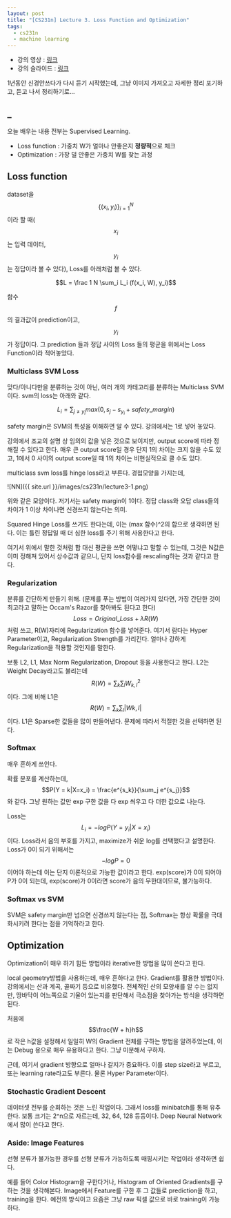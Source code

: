 ```yaml
---
layout: post
title: "[CS231n] Lecture 3. Loss Function and Optimization"
tags:
  - cs231n
  - machine learning
---
```


* 강의 영상 : [링크](https://www.youtube.com/watch?v=h7iBpEHGVNc&list=PLC1qU-LWwrF64f4QKQT-Vg5Wr4qEE1Zxk&index=4&t=3415s)
* 강의 슬라이드 : [링크](http://cs231n.stanford.edu/slides/2017/cs231n_2017_lecture3.pdf)

1년동안 신경안쓰다가 다시 듣기 시작했는데, 그냥 이미지 가져오고 자세한 정리 포기하고, 듣고 나서 정리하기로...

## _

오늘 배우는 내용 전부는 Supervised Learning.

- Loss function : 가중치 W가 얼마나 안좋은지 **정량적**으로 체크
- Optimization : 가장 덜 안좋은 가중치 W를 찾는 과정

## Loss function

dataset을 $$\{(x_i, y_i)\}^N_{i=1}$$ 이라 할 때($$x_i$$는 입력 데이터, $$y_i$$는 정답이라 볼 수 있다), Loss를 아래처럼 볼 수 있다.

$$L = \frac 1 N \sum_i L_i (f(x_i, W), y_i)$$

함수 $$f$$의 결과값이 prediction이고, $$y_i$$가 정답이다. 그 prediction 들과 정답 사이의 Loss 들의 평균을 위에서는 Loss Function이라 적어놓았다.

### Multiclass SVM Loss

맞다/아니다만을 분류하는 것이 아닌, 여러 개의 카테고리를 분류하는 Multiclass SVM 이다. svm의 loss는 아래와 같다.

$$L_i = \sum_{j \neq y_i} max(0, s_j - s_{y_i} + safety\_margin)$$ 

safety margin은 SVM의 특성을 이해하면 알 수 있다. 강의에서는 1로 넣어 놓았다.

 강의에서 조교의 설명 상 임의의 값을 넣은 것으로 보이지만, output score에 따라 정해질 수 있다고 한다. 매우 큰 output score일 경우 단지 1의 차이는 크지 않을 수도 있고, 1에서 0 사이의 output score일 때 1의 차이는 비현실적으로 클 수도 있다.

multiclass svm loss를 hinge loss라고 부른다. 경첩모양을 가지는데, 

![NN]({{ site.url }}/images/cs231n/lecture3-1.png)

위와 같은 모양이다. 저기서는 safety margin이 1이다. 정답 class와 오답 class들의 차이가 1 이상 차이나면 신경쓰지 않는다는 의미.

Squared Hinge Loss를 쓰기도 한다는데, 이는 (max 함수)^2의 합으로 생각하면 된다. 이는 틀린 정답일 때 더 심한 loss를 주기 위해 사용한다고 한다.

여기서 위에서 말한 것처럼 합 대신 평균을 쓰면 어떻냐고 말할 수 있는데, 그것은 N값은 이미 정해져 있어서 상수값과 같으니, 단지 loss함수를 rescaling하는 것과 같다고 한다.

### Regularization

분류를 간단하게 만들기 위해. (문제를 푸는 방법이 여러가지 있다면, 가장 간단한 것이 최고라고 말하는 Occam's Razor를 찾아봐도 된다고 한다) $$Loss = Original\_Loss + \lambda R(W)$$ 처럼 쓰고, R(W)자리에 Regularization 함수를 넣어준다. 여기서 람다는 Hyper Parameter이고, Regularization Strength를 가리킨다. 얼마나 강하게 Regularization을 적용할 것인지를 말한다.

 보통 L2, L1, Max Norm Regularization, Dropout 등을 사용한다고 한다. L2는 Weight Decay라고도 불리는데 $$R(W) = \sum_k\sum_l W^2_{k,l}$$이다. 그에 비해 L1은 $$R(W) = \sum_k\sum_l |W{k,l}|$$이다. L1은 Sparse한 값들을 많이 만들어낸다. 문제에 따라서 적절한 것을 선택하면 된다.

### Softmax

매우 흔하게 쓰인다.

확률 분포를 계산하는데, $$P(Y = k|X=x_i) = \frac{e^{s_k}}{\sum_j e^{s_j}}$$ 와 같다. 그냥 원하는 값만 exp 구한 값을 다 exp 씌우고 다 더한 값으로 나눈다.

Loss는 $$L_i = -log P(Y = y_i|X=x_i)$$이다. Loss라서 음의 부호를 가지고, maximize가 쉬운 log를 선택했다고 설명한다. Loss가 0이 되기 위해서는 $$-logP = 0$$이어야 하는데 이는   단지 이론적으로 가능한 값이라고 한다. exp(score)가 0이 되어야 P가 0이 되는데, exp(score)가 0이라면 score가 음의 무한대이므로, 불가능하다.

### Softmax vs SVM

SVM은 safety margin만 넘으면 신경쓰지 않는다는 점,  Softmax는 항상 확률을 극대화시키려 한다는 점을 기억하라고 한다.

## Optimization

Optimization이 매우 하기 힘든 방법이라 iterative한 방법을 많이 쓴다고 한다.

local geometry방법을 사용하는데, 매우 흔하다고 한다. Gradient를 활용한 방법이다. 강의에서는 산과 계곡, 골짜기 등으로 비유했다. 전체적인 산의 모양새를 알 수는 없지만, 땅바닥이 어느쪽으로 기울어 있는지를 판단해서 극소점을 찾아가는 방식을 생각하면 된다.

처음에 $$\frac{W + h}h$$로 작은 h값을 설정해서 일일히 W의 Gradient 전체를 구하는 방법을 알려주었는데, 이는 Debug 용으로 매우 유용하다고 한다. 그냥 미분해서 구하자.

근데, 여기서 gradient 방향으로 얼마나 갈지가 중요하다. 이를 step size라고 부르고, 또는 learning rate라고도 부른다. 물론 Hyper Parameter이다.

### Stochastic Gradient Descent

데이터셋 전부를 순회하는 것은 느린 작업이다. 그래서 loss를 minibatch를 통해 유추한다. 보통 크기는 2^n으로 자르는데, 32, 64, 128 등등이다. Deep Neural Network에서 많이 쓴다고 한다.

### Aside: Image Features

선형 분류가 불가능한 경우를 선형 분류가 가능하도록 매핑시키는 작업이라 생각하면 쉽다.

예를 들어 Color Histogram을 구한다거나, Histogram of Oriented Gradients를 구하는 것을 생각해본다. Image에서 Feature를 구한 후 그 값들로 prediction을 하고, training을 한다. 예전의 방식이고 요즘은 그냥 raw 픽셀 값으로 바로 training이 가능하다.